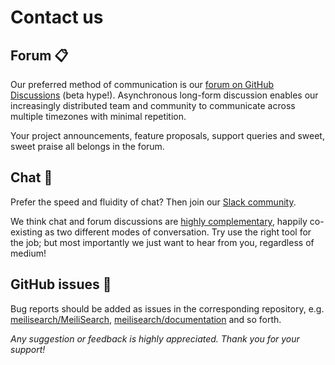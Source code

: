 # Contact us

## Forum 📋

Our preferred method of communication is our [forum on GitHub Discussions](https://github.com/meilisearch/MeiliSearch/discussions) (beta hype!). Asynchronous long-form discussion enables our increasingly distributed team and community to communicate across multiple timezones with minimal repetition.

Your project announcements, feature proposals, support queries and sweet, sweet praise all belongs in the forum.

## Chat 💬

Prefer the speed and fluidity of chat? Then join our [Slack community](https://slack.meilisearch.com/).

We think chat and forum discussions are [highly complementary](https://blog.discourse.org/2018/04/effectively-using-discourse-together-with-group-chat/), happily co-existing as two different modes of conversation. Try use the right tool for the job; but most importantly we just want to hear from you, regardless of medium!

## GitHub issues 🔩

Bug reports should be added as issues in the corresponding repository, e.g. [meilisearch/MeiliSearch](https://github.com/meilisearch/MeiliSearch/issues), [meilisearch/documentation](https://github.com/meilisearch/documentation/issues) and so forth.

_Any suggestion or feedback is highly appreciated. Thank you for your support!_
